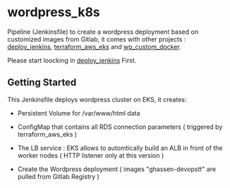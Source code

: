 # wordpress_k8s

Pipeline (Jenkinsfile) to create a wordpress deployment based on customized images from Gitlab, it comes with other projects : [deploy_jenkins](https://github.com/ghassencherni/deploy_jenkins), [terraform_aws_eks](https://github.com/ghassencherni/terraform_aws_eks) and [wp_custom_docker](https://github.com/ghassencherni/wp_custom_docker).

Please start loocking in [deploy_jenkins](https://github.com/ghassencherni/deploy_jenkins) First.

## Getting Started

This Jenkinsfile deploys wordpress cluster on EKS, it creates:

- Persistent Volume for /var/www/html data

- ConfigMap that contains all RDS connection parameters ( triggered by terraform_aws_eks ) 

- The LB service : EKS allows to automtically build an ALB in front of the worker nodes ( HTTP listener only at this version ) 

- Create the Wordpress deployment ( images "ghassen-devopstt" are pulled from Gitlab Registry )



